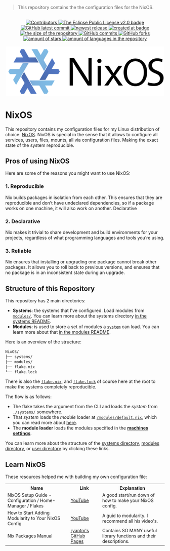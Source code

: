 > This repository contains the the configuration files for the NixOS.

<br>
<div align="center">
  <a href="https://github.com/Tygo-van-den-Hurk/NixOS/graphs/contributors">
    <img src="https://img.shields.io/github/contributors/Tygo-van-den-Hurk/NixOS?style=flat" alt="Contributors"/>
  </a>
  <a href="https://github.com/Tygo-van-den-Hurk/NixOS/blob/main/LICENSE">
    <img src="https://img.shields.io/github/license/Tygo-van-den-Hurk/NixOS?style=flat" alt="The Eclipse Public License v2.0 badge" />
  </a>
  <a href="https://github.com/Tygo-van-den-Hurk/NixOS/commit">
    <img src="https://badgen.net/github/last-commit/Tygo-van-den-Hurk/NixOS?style=flat" alt="GitHub latest commit" />
  </a>
  <a href="https://github.com/Tygo-van-den-Hurk/NixOS/release">
    <img src="https://img.shields.io/github/release/Tygo-van-den-Hurk/NixOS?style=flat&display_name=release" alt="newest release" />
  </a>
  <a href="https://github.com/Tygo-van-den-Hurk/NixOS/pulse">
    <img src="https://img.shields.io/github/created-at/Tygo-van-den-Hurk/NixOS?style=flat" alt="created at badge" />
  </a>
  <a href="https://github.com/Tygo-van-den-Hurk/NixOS/">
    <img src="https://img.shields.io/github/repo-size/Tygo-van-den-Hurk/NixOS?style=flat" alt="the size of the repository" />
  </a> 
  <a href="https://github.com/Tygo-van-den-Hurk/NixOS/commit">
    <img src="https://badgen.net/github/commits/Tygo-van-den-Hurk/NixOS?style=flat" alt="GitHub commits" />
  </a>
  <a href="https://github.com/Tygo-van-den-Hurk/NixOS/network/">
    <img src="https://badgen.net/github/forks/Tygo-van-den-Hurk/NixOS?style=flat" alt="GitHub forks" />
  </a>
  <a href="https://github.com/Tygo-van-den-Hurk/NixOS/stargazers">
    <img src="https://img.shields.io/github/stars/Tygo-van-den-Hurk/NixOS?style=flat" alt="amount of stars" />
  </a>
  <a href="https://github.com/Tygo-van-den-Hurk/NixOS/">
    <img src="https://img.shields.io/github/languages/count/Tygo-van-den-Hurk/NixOS?style=flat" alt="amount of languages in the repository" />
  </a>      
  <br><br>
  <picture>
    <source srcset="./assets/images/svg/nixos-logo-black.svg" media="(prefers-color-scheme: light)">
    <source srcset="./assets/images/svg/nixos-logo-white.svg" media="(prefers-color-scheme: dark)">
    <img src="./assets/images/svg/nixos-logo-black.svg" width="500px" alt="the NixOS logo">
  </picture>
</div>

# NixOS

This repository contains my configuration files for my Linux distribution of choice: [NixOS](https://www.nixos.org/). NixOS is special in the sense that it allows to configure all services, users, files, mounts, all via configuration files. Making the exact state of the system reproducible.

## Pros of using NixOS

Here are some of the reasons you might want to use NixOS:

### 1. Reproducible

Nix builds packages in isolation from each other. This ensures that they are reproducible and don’t have undeclared dependencies, so if a package works on one machine, it will also work on another.
Declarative

### 2. Declarative

Nix makes it trivial to share development and build environments for your projects, regardless of what programming languages and tools you’re using.

### 3. Reliable

Nix ensures that installing or upgrading one package cannot break other packages. It allows you to roll back to previous versions, and ensures that no package is in an inconsistent state during an upgrade.

## Structure of this Repository

This repository has 2 main directories:
- **Systems**: the systems that I've configured. Load modules from [`modules/`](./modules/README.md). You can learn more about the systems directory [in the systems README](./systems/README.md).
- **Modules**: is used to store a set of modules a [`system`](./systems/README.md) can load. You can learn more about that [in the modules README](./modules/README.md).

Here is an overview of the structure:

```
NixOS/
├── systems/
├── modules/
├── flake.nix
└── flake.lock
```

There is also the [`flake.nix`](./flake.nix), and [`flake.lock`](./flake.lock) of course here at the root to make the systems completely reproducible. 

The flow is as follows: 
- The flake takes the argument from the CLI and loads the *system* from [`./systems/`](./systems/README.md) somewhere.
- That *system* loads the *module* loader at [`/modules/default.nix`](./modules/default.nix), which you can read more about [here](./modules/README.md).
- The **module loader** loads the modules specified in the [**machines settings**](./systems/common-settings.nix).

You can learn more about the structure of the [systems directory](./systems/README.md#structure), [modules directory](./modules/README.md#structure), or [user directory](./systems/README.md#structure) by clicking these links.

## Learn NixOS

These resources helped me with building my own configuration file:

<table>
  <tr>
    <th>Name</th>
    <th>Link</th>
    <th>Explanation</th>
  </tr>
  <tr>
    <td>NixOS Setup Guide - Configuration / Home-Manager / Flakes</td>
    <td><a href="https://www.youtube.com/watch?v=AGVXJ-TIv3Y">YouTube</a></td>
    <td>A good start/run down of how to make your NixOS config.</td>
  </tr>
  <tr>
    <td>How to Start Adding Modularity to Your NixOS Config</td>
    <td><a href="https://www.youtube.com/watch?v=bV3hfalcSKs">YouTube</a></td>
    <td>A guid to modularity. I recommend all his video's.</td>
  </tr>
  <tr>
    <td>Nix Packages Manual</td>
    <td><a href="https://ryantm.github.io/nixpkgs/">ryantm's GitHub Pages</a></td>
    <td>Contains SO MANY useful library functions and their descriptions.</td>
  </tr>
</table>
